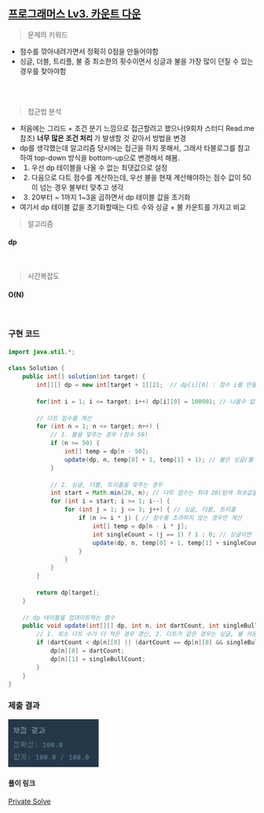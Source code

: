 ## [프로그래머스 Lv3. 카운트 다운](https://school.programmers.co.kr/learn/courses/30/lessons/131129#)

> 문제의 키워드

- 점수를 깎아내려가면서 정확히 0점을 만들어야함
- 싱글, 더블, 트리플, 불 중 최소한의 횟수이면서 싱글과 불을 가장 많이 던질 수 있는 경우를 찾아야함

<br/>
<br/>

> 접근법 분석
- 처음에는 그리드 + 조건 분기 느낌으로 접근할려고 했으나(9회차 스터디 Read.me 참조) <strong> 너무 많은 조건 처리 </strong>가 발생할 것 같아서 방법을 변경
- dp를 생각했는데 알고리즘 당시에는 접근을 하지 못해서, 그래서 타블로그를 참고하여 top-down 방식을 bottom-up으로 변경해서 해봄.
- 1. 우선 dp 테이블을 나올 수 없는 최댓값으로 설정
- 2. 다음으로 다트 점수를 계산하는데, 우선 불을 현재 계산해야하는 점수 값이 50이 넘는 경우 불부터 맞추고 생각
- 3. 20부터 ~ 1까지 1~3을 곱하면서 dp 테이블 값을 초기화
- 여기서 dp 테이블 값을 초기화할때는 다트 수와 싱글 + 불 카운트를 가지고 비교


> 알고리즘

#### dp


<br/>

> 시간복잡도

#### O(N)

<br/>

### 구현 코드

```java
import java.util.*;

class Solution {
    public int[] solution(int target) {
        int[][] dp = new int[target + 1][2];  // dp[i][0] : 점수 i를 만들때 최소 다트 수, dp[i][2] : i를 만들때 최대 싱글/불 횟수
        
        for(int i = 1; i <= target; i++) dp[i][0] = 100001; // 나올수 없는 최댓값으로 설정
        
        // 다트 점수를 계산
        for (int n = 1; n <= target; n++) {
            // 1. 불을 맞추는 경우 (점수 50)
            if (n >= 50) {
                int[] temp = dp[n - 50];
                update(dp, n, temp[0] + 1, temp[1] + 1); // 불은 싱글/불 횟수에 포함
            }

            // 2. 싱글, 더블, 트리플을 맞추는 경우
            int start = Math.min(20, n); // 다트 점수는 최대 20(탐색 최솟값을 위한 코드
            for (int i = start; i >= 1; i--) {
                for (int j = 1; j <= 3; j++) { // 싱글, 더블, 트리플
                    if (n >= i * j) { // 점수를 초과하지 않는 경우만 계산
                        int[] temp = dp[n - i * j];
                        int singleCount = (j == 1) ? 1 : 0; // 싱글이면 카운트 증가
                        update(dp, n, temp[0] + 1, temp[1] + singleCount);
                    }
                }
            }
        }
        
        return dp[target];
    }
    
    // dp 테이블을 업데이트하는 함수
    public void update(int[][] dp, int n, int dartCount, int singleBullCount) {
        // 1. 최소 다트 수가 더 적은 경우 갱신, 2. 다트가 같은 경우는 싱글, 불 카운트 비교
        if (dartCount < dp[n][0] || (dartCount == dp[n][0] && singleBullCount > dp[n][1])) {
            dp[n][0] = dartCount;
            dp[n][1] = singleBullCount;
        }
    }
}

```

### 제출 결과

![제출결과](./result.png)

#### 풀이 링크

[Private Solve](https://github.com/The-Four-Error-Pickers/Algorithm-Study/tree/main/Private%20Solve/131129.%20%EC%B9%B4%EC%9A%B4%ED%8A%B8%20%EB%8B%A4%EC%9A%B4/JunHo/2024-11-26T174314)
